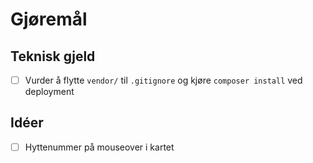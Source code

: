 # Gjøremål

## Teknisk gjeld

- [ ] Vurder å flytte `vendor/` til `.gitignore` og kjøre `composer install` ved deployment

## Idéer

- [ ] Hyttenummer på mouseover i kartet
